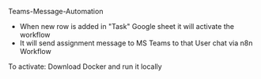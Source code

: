 Teams-Message-Automation

- When new row is added in "Task" Google sheet it will activate the workflow
- It will send assignment message to MS Teams to that User chat via n8n Workflow

To activate:
Download Docker and run it locally
